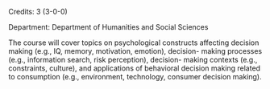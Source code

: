 Credits: 3 (3-0-0)

Department: Department of Humanities and Social Sciences

The course will cover topics on psychological constructs affecting decision making (e.g., IQ, memory, motivation, emotion), decision- making processes (e.g., information search, risk perception), decision- making contexts (e.g., constraints, culture), and applications of behavioral decision making related to consumption (e.g., environment, technology, consumer decision making).